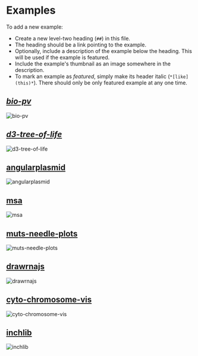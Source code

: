 # Examples

To add a new example:

* Create a new level-two heading (`##`) in this file.
* The heading should be a link pointing to the example.
* Optionally, include a description of the example below the heading. This
  will be used if the example is featured.
* Include the example's thumbnail as an image somewhere in the description.
* To mark an example as *featured*, simply make its header italic (`*[like](this)*`).
  There should only be only featured example at any one time.


## *[bio-pv](http://biojs.io/d/bio-pv)*

![bio-pv](http://i.imgur.com/1cE2pDh.png)

## *[d3-tree-of-life](http://bl.ocks.org/mbostock/c034d66572fd6bd6815a)*

![d3-tree-of-life](http://i.imgur.com/MFSMd7k.png)

## [angularplasmid](http://biojs.io/d/angularplasmid)

![angularplasmid](http://i.imgur.com/FN9cOrR.png)

## [msa](http://biojs.io/d/msa)

![msa](http://i.imgur.com/mRM4UPu.png)

## [muts-needle-plots](http://biojs.io/d/muts-needle-plots)

![muts-needle-plots](http://i.imgur.com/UPPgUHM.png)

## [drawrnajs](http://biojs.io/d/drawrnajs)

![drawrnajs](http://i.imgur.com/V12HJy1.png)

## [cyto-chromosome-vis](http://biojs.io/d/cyto-chromosome-vis)

![cyto-chromosome-vis](http://i.imgur.com/VmvqHn5.png)

## [inchlib](http://biojs.io/d/biojs-vis-inchlib)

![inchlib](http://i.imgur.com/jKYN3kx.png)